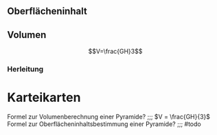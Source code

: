 ## Oberflächeninhalt


## Volumen

$$V=\frac{GH}3$$
### Herleitung






# Karteikarten
Formel zur Volumenberechnung einer Pyramide? ;;; $V = \frac{GH}{3}$
Formel zur Oberflächeninhaltsbestimmung einer Pyramide? ;;; #todo